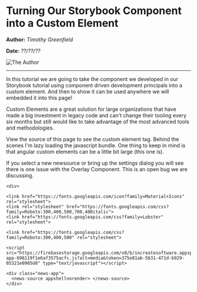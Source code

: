 **Turning Our Storybook Component into a Custom Element**
=====================================
<div class="header-columns">
    <div class="header-name-date">

**Author:** *Timothy Greenfield* 

**Date:** *??/??/??*
	</div>
	<div class="header-author-image">

![The Author](https://firebasestorage.googleapis.com/v0/b/increatesoftware.appspot.com/o/IncreateSoftware%2Ftim.jpg?alt=media&token=8a6dbaff-7b83-484f-9be5-b8436b737878 "The Author")
	</div>
</div>

---

In this tutorial we are going to take the component we developed in
our Storybook tutorial using component driven development principals
into a custom element.  And then to show it can be used anywhere we
will embedded it into this page!
    
Custom Elements are a great solution for large organizations that have
      made a big investment in legacy code and can't change their
      tooling every six months but still would like to take advantage
      of the most advanced tools and methodologies.
	  
View the source of this page to see the custom element tag.
      Behind the scenes I'm lazy loading the javascript
      bundle. One thing to keep in mind is that  angular custom
      elements can be a little bit large (this one is).

If you select a new newsource or bring up the settings dialog you will
see there is one issue with the Overlay Component.  This is an open
bug we are discussing. 

    <div>
  
    <link href="https://fonts.googleapis.com/icon?family=Material+Icons" rel="stylesheet">
    <link rel="stylesheet" href="https://fonts.googleapis.com/css?family=Roboto:300,400,500,700,400italic">
    <link href="https://fonts.googleapis.com/css?family=Lobster" rel="stylesheet">
    
    <link href="https://fonts.googleapis.com/css?family=Roboto:300,400,500" rel="stylesheet">

	<script src="https://firebasestorage.googleapis.com/v0/b/increatesoftware.appspot.com/o/IncreateSoftware%2Fnews-app-696119f1e6af3575acfc.js?alt=media&token=375e81ab-5631-471d-b929-05321e0905d8" type="text/javascript"></script>
  
    <div class="news-app">
      <news-source appshellnorender> </news-source>
    </div>
<div>
